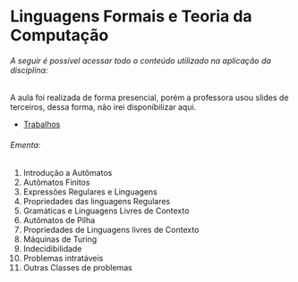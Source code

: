 # Linguagens Formais e Teoria da Computação

###### A seguir é possível acessar todo o conteúdo utilizado na aplicação da disciplina:

A aula foi realizada de forma presencial, porém a professora usou slides de terceiros, dessa forma, não irei disponibilizar aqui.

- [Trabalhos](./Trabalhos/)

###### Ementa:

1. Introdução a Autômatos
2. Autômatos Finitos
3. Expressões Regulares e Linguagens
4. Propriedades das linguagens Regulares
5. Gramáticas e Linguagens Livres de Contexto
6. Autômatos de Pilha
7. Propriedades de Linguagens livres de Contexto
8. Máquinas de Turing
9. Indecidibilidade
10. Problemas intratáveis
11. Outras Classes de problemas